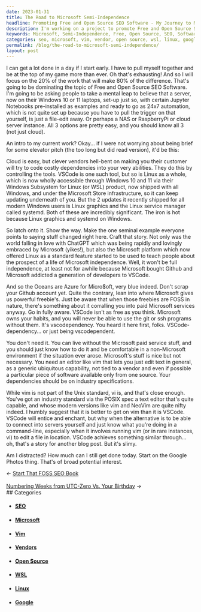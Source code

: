 ```yaml
---
date: 2023-01-31
title: The Road to Microsoft Semi-Independence
headline: Promoting Free and Open Source SEO Software - My Journey to Microsoft Semi-Independence
description: I'm working on a project to promote Free and Open Source SEO Software and show people how to set up a server on their Windows 10 or 11 laptops. I'm encouraging people to use Linux as a standard feature on Windows 10 and 11 via the Windows Subsystem for Linux and to be aware of Microsoft's paid services. I'm suggesting using vim instead of VSCode, as it is an industry standard and not tied to a vendor.
keywords: Microsoft, Semi-Independence, Free, Open Source, SEO, Software, Server, Windows, Linux, Windows Subsystem, Paid Services, Vim, VSCode, Industry Standard, Vendor, Distracted, Determined, Google Photos, Project, Broad Interest
categories: seo, microsoft, vim, vendor, open source, wsl, linux, google
permalink: /blog/the-road-to-microsoft-semi-independence/
layout: post
---
```



I can get a lot done in a day if I start early. I have to pull myself together
and be at the top of my game more than ever. Oh that's exhausting! And so I
will focus on the 20% of the work that will make 80% of the difference. That's
going to be dominating the topic of Free and Open Source SEO Software. I'm
going to be asking people to take a mental leap to believe that a server, now
on their Windows 10 or 11 laptops, set-up just so, with certain Jupyter
Notebooks pre-installed as examples and ready to go as 24x7 automation, which
is not quite set up because you have to pull the trigger on that yourself, is
just a file-edit away. Or perhaps a NAS or RaspberryPi or cloud server
instance. All 3 options are pretty easy, and you should know all 3 (not just
cloud).

An intro to my current work? Okay... if I were not worrying about being brief
for some elevator pitch (the too long but did read version), it'd be this:

Cloud is easy, but clever vendors hell-bent on making you their customer will
try to code costly dependencies into your very abilities. They do this by
controlling the tools. VSCode is one such tool, but so is Linux as a whole,
which is now wholly accessible through Windows 10 and 11 via their Windows
Subsystem for Linux (or WSL) product, now shipped with all Windows, and under
the Microsoft Store infrastructure, so it can keep updating underneath of you.
But the 2 updates it recently shipped for all modern Windows users is Linux
graphics and the Linux service manager called systemd. Both of these are
incredibly significant. The iron is hot because Linux graphics and systemd on
Windows.

So latch onto it. Show the way. Make the one seminal example everyone points to
saying stuff changed right here. Craft that story. Not only was the world
falling in love with ChatGPT which was being rapidly and lovingly embraced by
Microsoft (yikes!), but also the Microsoft platform which now offered Linux as
a standard feature started to be used to teach people about the prospect of a
life of Microsoft independence. Well, it won't be full independence, at least
not for awhile because Microsoft bought Github and Microsoft addicted a
generation of developers to VSCode.

And so the Oceans are Azure for Micro$oft, very blue indeed. Don't scrap your
Github account yet. Quite the contrary, lean into where Microsoft gives us
powerful freebie's. Just be aware that when those freebies are FOSS in nature,
there's something about it corralling you into paid Microsoft services anyway.
Go in fully aware. VSCode isn't as free as you think. Microsoft owns your
habits, and you will never be able to use the git or ssh programs without them.
It's vscodependency. You heard it here first, folks. VSCode-dependency... or
just being vscodependent.

You don't need it. You can live without the Microsoft paid service stuff, and
you should just know how to do it and be comfortable in a non-Microsoft
environment if the situation ever arose. Microsoft's stuff is nice but not
necessary. You need an editor like vim that lets you just edit text in general,
as a generic ubiquitous capability, not tied to a vendor and even if possible
a particular piece of software available only from one source. Your
dependencies should be on industry specifications.

While vim is not part of the Unix standard, vi is, and that's close enough.
You've got an industry standard via the POSIX spec a text editor that's quite
capable, and whose modern versions like vim and NeoVim are quite nifty indeed.
I humbly suggest that it is better to get on vim than it is VSCode. VSCode will
entice and enchant, but why when the alternative is to be able to connect into
servers yourself and just know what you're doing in a command-line, especially
when it involves running vim (or in rare instances, vi) to edit a file in
location. VSCode achieves something similar through... oh, that's a story for
another blog post. But it's slimy.

Am I distracted? How much can I still get done today. Start on the Google
Photos thing. That's of broad potential interest.


<div class="arrow-links"><div class="post-nav-prev"><span class="arrow">&larr;&nbsp;</span><a href="/blog/start-that-foss-seo-book/">Start That FOSS SEO Book</a></div> &nbsp; <div class="post-nav-next"><a href="/blog/numbering-weeks-from-utc-zero-vs-your-birthday/">Numbering Weeks from UTC-Zero Vs. Your Birthday</a><span class="arrow">&nbsp;&rarr;</span></div></div>
## Categories

<ul>
<li><h4><a href='/seo/'>SEO</a></h4></li>
<li><h4><a href='/microsoft/'>Microsoft</a></h4></li>
<li><h4><a href='/vim/'>Vim</a></h4></li>
<li><h4><a href='/vendor/'>Vendors</a></h4></li>
<li><h4><a href='/open-source/'>Open Source</a></h4></li>
<li><h4><a href='/wsl/'>WSL</a></h4></li>
<li><h4><a href='/linux/'>Linux</a></h4></li>
<li><h4><a href='/google/'>Google</a></h4></li></ul>